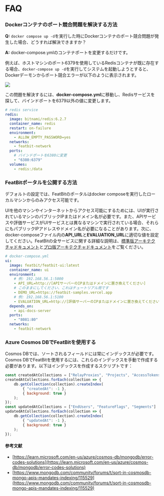 # FAQ

### Dockerコンテナのポート競合問題を解決する方法

**Q:** `docker compose up -d`を実行した時にDockerコンテナのポート競合問題が発生した場合、どうすれば解決できますか？

**A:** docker-compose.ymlのコンテナポートを変更するだけです。

例えば、ホストマシンのポート6379を使用しているRedisコンテナが既に存在する場合、`docker-compose up -d`を実行してシステムを起動しようとすると、Dockerデーモンからポート競合エラーが以下のように表示されます。

![](./assets/faq/001.webp)

この問題を解決するには、**docker-compose.yml**に移動し、Redisサービスを探して、バインドポートを6379以外の値に変更します。

```yaml
# redis service
redis:
  image: bitnami/redis:6.2.7
  container_name: redis
  restart: on-failure
  environment:
    - ALLOW_EMPTY_PASSWORD=yes
  networks:
    - featbit-network
  ports:
    # バインドポートを6380に変更
    - "6380:6379"
  volumes:
    - redis:/data
```

### FeatBitポータルを公開する方法

デフォルトの設定では、FeatBitのポータルはdocker composeを実行したローカルマシンからのみアクセス可能です。

UIを他のマシンやインターネットからアクセス可能にするためには、UIが実行されているマシンのパブリックIPまたはドメイン名が必要です。また、APIサービスや評価サービスがUIサービスとは異なるマシンで実行されている場合、それらにもパブリックIPアドレスやドメイン名が必要になることがあります。次に、docker-composeファイル内の**API_URL**と**EVALUATION_URL**に適切な値を設定してください。FeatBitの全サービスに関する詳細な説明は、[標準版アーキテクチャドキュメント](../tech-stack/architecture)と[プロ版アーキテクチャドキュメント](../tech-stack/architecture-professional)をご覧ください。

```yaml
# docker-compose.yml
ui:
  image: featbit/featbit-ui:latest
  container_name: ui
  environment:
    # 例: 192.168.56.1:5000
    - API_URL=http://[APIサーバーのIPまたはドメインに置き換えてください]
    # このままにしてください、これはチュートリアル用です
    - DEMO_URL=https://featbit-samples.vercel.app
    # 例: 192.168.56.1:5100
    - EVALUATION_URL=http://[評価サーバーのIPまたはドメインに置き換えてください]
  depends_on:
    - api-docs-server
  ports:
    - "8081:80"
  networks:
    - featbit-network
```

### Azure Cosmos DBでFeatBitを使用する

Cosmos DBでは、ソートされるフィールドには常にインデックスが必要です。Cosmos DBでFeatBitを使用するには、これらのインデックスを手動で作成する必要があります。以下はインデックスを作成するスクリプトです：

```javascript
const createdAtCollections = ["RelayProxies", "Projects", "AccessTokens", "Policies", "AuditLogs"];
createdAtCollections.forEach(collection => {
    db.getCollection(collection).createIndex(
        { "createdAt": -1 },
        { background: true }
    );
});
const updatedAtCollections = ["EndUsers", "FeatureFlags", "Segments"]
updatedAtCollections.forEach(collection => {
    db.getCollection(collection).createIndex(
        { "updatedAt": -1 },
        { background: true }
    );
});
```

#### 参考文献

* [https://learn.microsoft.com/en-us/azure/cosmos-db/mongodb/error-codes-solutions](https://learn.microsoft.com/en-us/azure/cosmos-db/mongodb/error-codes-solutions)
* [https://www.mongodb.com/community/forums/t/sort-in-cosmosdb-mongo-apis-mandates-indexing/115529](https://www.mongodb.com/community/forums/t/sort-in-cosmosdb-mongo-apis-mandates-indexing/115529)

